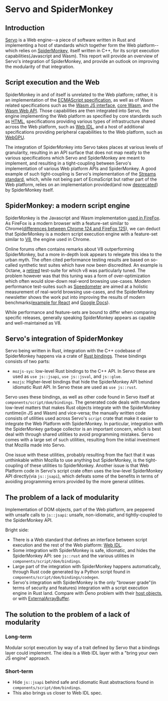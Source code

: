 # Servo and SpiderMonkey


## Introduction

[Servo](https://github.com/servo/servo) is a Web engine--a piece of software written in Rust and implementing a host of standards which together form the Web platform--which relies on [SpiderMonkey](https://spidermonkey.dev/), itself written in C++, for its script execution capabilities(Javascript and Wasm). 
This report will provide an overview of Servo's integration of SpiderMonkey, and provide an outlook on improving the modularity of that integration. 

## Script execution and the Web

SpiderMonkey in and of itself is unrelated to the Web platform; rather, it is an implementation of the [ECMAScript specification](https://tc39.es/ecma262/), as well as of Wasm related specifications such as the [Wasm JS interface](https://webassembly.github.io/spec/js-api/index.html), [core Wasm](https://www.w3.org/TR/wasm-core/), and the [Wasm Web API](https://www.w3.org/TR/wasm-web-api/). Those capabilities are then integrated into Servo, the engine implementing the Web platform as specified by core standards such as [HTML](https://html.spec.whatwg.org/), specifications providing various types of infrastructure shared across the Web platform, such as [Web IDL](https://webidl.spec.whatwg.org/), and a host of additional specifications providing peripheral capabilities to the Web platform, such as [WebGPU](https://gpuweb.github.io/gpuweb/). 

The integration of SpiderMonkey into Servo takes places at various levels of granularity, resulting in an API surface that does not map neatly to the various specifications which Servo and SpiderMonkey are meant to implement, and resulting in a tight-coupling between Servo's implementation of various Web platform APIs and SpiderMonkey. A good example of such tight-coupling is Servo's implementation of the [Streams standard](https://streams.spec.whatwg.org), which, while not being part of EcmaScript but rather part of the Web platform, relies on an implementation provided(and now [deprecated](https://spidermonkey.dev/blog/2022/01/14/newsletter-firefox-96-97.html)) by SpiderMonkey itself. 

## SpiderMonkey: a modern script engine

SpiderMonkey is the Javascript and Wasm implementation [used in FireFox](https://firefox-source-docs.mozilla.org/js/index.html#spidermonkey). As FireFox is a modern browser with a feature-set similar to Chrome([differences between Chrome 124 and FireFox 125](https://caniuse.com/?compare=chrome+124,firefox+125&compareCats=all)), we can deduct that SpiderMonkey is a modern script execution engine with a feature-set similar to [V8](https://v8.dev/), the engine used in Chrome. 

Online forums often contains remarks about V8 outperforming SpiderMonkey, but a more in-depth look appears to relegate this idea to the urban myth. The often cited performance testing results are based on so-called synthetic test suites which have now been discredited. An example is Octane, a [retired](https://v8.dev/blog/retiring-octane) test-suite for which v8 was particularly tuned. The problem however was that this tuning was a form of over-optimization which often would slow-down real-word browsing use-cases. Modern performance test-suites such as [Speedometer](https://browserbench.org/Speedometer2.0/) are aimed at a holistic measurement of real-world browsing use-cases, and the SpiderMonkey newsletter shows the work put into improving the results of modern benchmarks([example for React](https://bugzilla.mozilla.org/show_bug.cgi?id=1867359) and [Google Docs](https://hacks.mozilla.org/2020/11/warp-improved-js-performance-in-firefox-83/)). 

While performance and feature-sets are bound to differ when comparing specific releases, generally speaking SpiderMonkey appears as capable and well-maintained as V8. 

## Servo's integration of SpiderMonkey

Servo being written in Rust, integration with the C++ codebase of SpiderMonkey happens via a crate of [Rust bindings](https://github.com/servo/mozjs). These bindings consists of two parts:
- `mozjs-sys`: low-level Rust bindings to the C++ API. In Servo these are used as `use js::jsapi`, `use js::jsval`, and `js::glue`.
- `mozjs`: Higher-level bindings that hide the SpiderMonkey API behind idiomatic Rust API. In Servo these are used as `use js::rust`.

Servo uses these bindings, as well as other code found in Servo itself at `components/script/dom/bindings`. The generated code deals with mundane low-level matters that makes Rust objects integrate with the SpiderMonkey runtime(in JS and Wasm) and vice-versa; the manually written code consists of utilities used across Servo's `script` crate that make it easier to integrate the Web Platform with SpiderMonkey. In particular, integration with the SpiderMonkey garbage collector is an important concern, which is best deal with through shared utilities to avoid programming mistakes. Servo comes with a large set of such utilities, resulting from the initial investment that Mozilla made into Servo. 

One issue with these utilities, probably resulting from the fact that it was unthinkable within Mozilla to use anything but SpiderMonkey, is the tight-coupling of these utilities to SpiderMonkey. Another issue is that Web Platform code in Servo's script crate often uses the low-level SpiderMonkey API directly(via `js::jsapi`), which defeats some of the benefits in terms of avoiding programming errors provided by the more general utilities. 

## The problem of a lack of modularity

Implementation of DOM objects, part of the Web platform, are peppered with unsafe calls to `js::jsapi`: unsafe, non-idiomatic, and tightly-coupled to the SpiderMonkey API. 

Bright side: 

- There is a Web standard that defines an interface between script execution and the rest of the Web platform: [Web IDL](https://webidl.spec.whatwg.org/). 
- Some integration with SpiderMonkey is safe, idiomatic, and hides the SpiderMonkey API: see `js::rust` and the various utilities in `components/script/dom/bindings`. 
- Large part of the integration with SpiderMonkey happens automatically, through Rust code generated by a Python script found in `components/script/dom/bindings/codegen`.
- Servo's integration with SpiderMonkey is the only "browser grade"(in terms of security and features) integration with a script execution engine in Rust land. Compare with Deno problem with their [host objects](https://github.com/denoland/deno/issues/11118), or with [ExternalArrayBuffer](https://github.com/denoland/deno/issues/9799).

## The solution to the problem of a lack of modularity

### Long-term

Modular script execution by way of a trait defined by Servo that a bindings layer could implement. 
The idea is a Web IDL layer with a "bring your own JS engine" approach. 

### Short-term

- Hide `js::jsapi` behind safe and idiomatic Rust abstractions found in `components/script/dom/bindings`. 
- This also brings us closer to Web IDL spec. 
